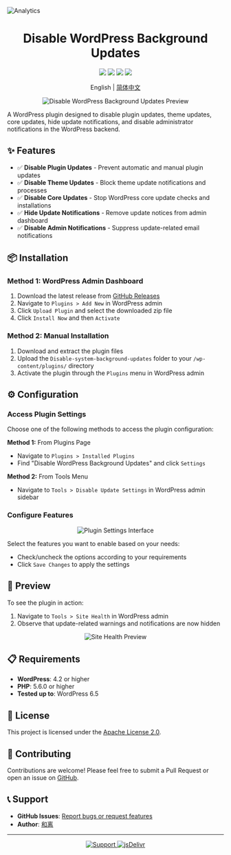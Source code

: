 ![Analytics](https://repobeats.axiom.co/api/embed/6a1bda6001e15a56c42f79bbd141a669e57f31a1.svg "Repobeats analytics image")

<h1 align="center">Disable WordPress Background Updates</h1>

<p align="center">
    <img src="https://img.shields.io/badge/PHP-%3E8.0-777BB4?style=flat-square&logo=php&logoColor=white">
    <img src="https://img.shields.io/badge/WordPress-v6.5%20tested-21759B?style=flat-square&logo=wordpress">
    <img src="https://img.shields.io/github/license/weiyuhl/Disable-system-background-updates?style=flat-square">
    <img src="https://img.shields.io/github/v/release/weiyuhl/Disable-system-background-updates?style=flat-square">
</p>

<p align="center">
    English | <a href="./README_CN.md">简体中文</a>
</p>

<p align="center">
    <img src="./Disable-updates-2.png" alt="Disable WordPress Background Updates Preview" />
</p>

A WordPress plugin designed to disable plugin updates, theme updates, core updates, hide update notifications, and disable administrator notifications in the WordPress backend.

## ✨ Features

* ✅ **Disable Plugin Updates** - Prevent automatic and manual plugin updates
* ✅ **Disable Theme Updates** - Block theme update notifications and processes
* ✅ **Disable Core Updates** - Stop WordPress core update checks and installations
* ✅ **Hide Update Notifications** - Remove update notices from admin dashboard
* ✅ **Disable Admin Notifications** - Suppress update-related email notifications

## 📦 Installation

### Method 1: WordPress Admin Dashboard
1. Download the latest release from [GitHub Releases](https://github.com/weiyuhl/Disable-system-background-updates/releases)
2. Navigate to `Plugins > Add New` in WordPress admin
3. Click `Upload Plugin` and select the downloaded zip file
4. Click `Install Now` and then `Activate`

### Method 2: Manual Installation
1. Download and extract the plugin files
2. Upload the `Disable-system-background-updates` folder to your `/wp-content/plugins/` directory
3. Activate the plugin through the `Plugins` menu in WordPress admin

## ⚙️ Configuration

### Access Plugin Settings

Choose one of the following methods to access the plugin configuration:

**Method 1:** From Plugins Page
- Navigate to `Plugins > Installed Plugins`
- Find "Disable WordPress Background Updates" and click `Settings`

**Method 2:** From Tools Menu
- Navigate to `Tools > Disable Update Settings` in WordPress admin sidebar

### Configure Features

<p align="center">
    <img src="./Disable-updates-1.jpg" alt="Plugin Settings Interface" />
</p>

Select the features you want to enable based on your needs:
- Check/uncheck the options according to your requirements
- Click `Save Changes` to apply the settings

## 🎯 Preview

To see the plugin in action:

1. Navigate to `Tools > Site Health` in WordPress admin
2. Observe that update-related warnings and notifications are now hidden

<p align="center">
    <img src="./Disable-updates-2.png" alt="Site Health Preview" />
</p>

## 📋 Requirements

- **WordPress**: 4.2 or higher
- **PHP**: 5.6.0 or higher
- **Tested up to**: WordPress 6.5

## 📄 License

This project is licensed under the [Apache License 2.0](LICENSE).

## 🤝 Contributing

Contributions are welcome! Please feel free to submit a Pull Request or open an issue on [GitHub](https://github.com/weiyuhl/Disable-system-background-updates).

## 📞 Support

- **GitHub Issues**: [Report bugs or request features](https://github.com/weiyuhl/Disable-system-background-updates/issues)
- **Author**: [和离](https://heliq.cn)

---

<p align="center">
    <a href="https://afdian.net/a/heli2512" target="_blank">
        <img src="https://img.shields.io/badge/Support-Buy%20me%20a%20coffee-yellow?style=flat-square" alt="Support">
    </a>
    <a href="https://www.jsdelivr.com/package/gh/weiyuhl/Disable-system-background-updates">
        <img src="https://data.jsdelivr.com/v1/package/gh/weiyuhl/Disable-system-background-updates/badge" alt="jsDelivr">
    </a>
</p>